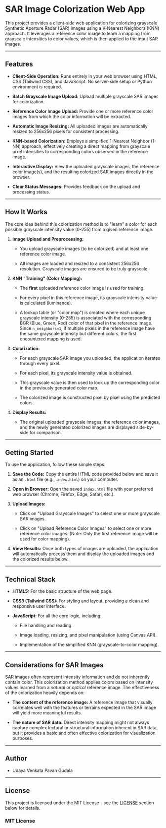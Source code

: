 # SAR Image Colorization Web App

This project provides a client-side web application for colorizing grayscale Synthetic Aperture Radar (SAR) images using a K-Nearest Neighbors (KNN) approach. It leverages a reference color image to learn a mapping from grayscale intensities to color values, which is then applied to the input SAR images.

---

## Features

* **Client-Side Operation:** Runs entirely in your web browser using HTML, CSS (Tailwind CSS), and JavaScript. No server-side setup or Python environment is required.

* **Batch Grayscale Image Upload:** Upload multiple grayscale SAR images for colorization.

* **Reference Color Image Upload:** Provide one or more reference color images from which the color information will be extracted.

* **Automatic Image Resizing:** All uploaded images are automatically resized to 256x256 pixels for consistent processing.

* **KNN-based Colorization:** Employs a simplified 1-Nearest Neighbor (1-NN) approach, effectively creating a direct mapping from grayscale pixel intensities to corresponding colors observed in the reference image.

* **Interactive Display:** View the uploaded grayscale images, the reference color image(s), and the resulting colorized SAR images directly in the browser.

* **Clear Status Messages:** Provides feedback on the upload and processing status.

---

## How It Works

The core idea behind this colorization method is to "learn" a color for each possible grayscale intensity value (0-255) from a given reference image.

1.  **Image Upload and Preprocessing:**

    * You upload grayscale images (to be colorized) and at least one reference color image.

    * All images are loaded and resized to a consistent 256x256 resolution. Grayscale images are ensured to be truly grayscale.

2.  **KNN "Training" (Color Mapping):**

    * The **first** uploaded reference color image is used for training.

    * For every pixel in this reference image, its grayscale intensity value is calculated (luminance).

    * A lookup table (or "color map") is created where each unique grayscale intensity (0-255) is associated with the corresponding BGR (Blue, Green, Red) color of that pixel in the reference image. Since `n_neighbors=1`, if multiple pixels in the reference image have the same grayscale intensity but different colors, the first encountered mapping is used.

3.  **Colorization:**

    * For each grayscale SAR image you uploaded, the application iterates through every pixel.

    * For each pixel, its grayscale intensity value is obtained.

    * This grayscale value is then used to look up the corresponding color in the previously generated color map.

    * The colorized image is constructed pixel by pixel using the predicted colors.

4.  **Display Results:**

    * The original uploaded grayscale images, the reference color images, and the newly generated colorized images are displayed side-by-side for comparison.

---

## Getting Started

To use the application, follow these simple steps:

1.  **Save the Code:** Copy the entire HTML code provided below and save it as an `.html` file (e.g., `index.html`) on your computer.

2.  **Open in Browser:** Open the saved `index.html` file with your preferred web browser (Chrome, Firefox, Edge, Safari, etc.).

3.  **Upload Images:**

    * Click on "Upload Grayscale Images" to select one or more grayscale SAR images.

    * Click on "Upload Reference Color Images" to select one or more reference color images. (Note: Only the first reference image will be used for color mapping).

4.  **View Results:** Once both types of images are uploaded, the application will automatically process them and display the uploaded images and the colorized results below.

---

## Technical Stack

* **HTML5:** For the basic structure of the web page.

* **CSS3 (Tailwind CSS):** For styling and layout, providing a clean and responsive user interface.

* **JavaScript:** For all the core logic, including:

    * File handling and reading.

    * Image loading, resizing, and pixel manipulation (using Canvas API).

    * Implementation of the simplified KNN (grayscale-to-color mapping).

---

## Considerations for SAR Images

SAR images often represent intensity information and do not inherently contain color. This colorization method applies colors based on intensity values learned from a *natural* or *optical* reference image. The effectiveness of the colorization heavily depends on:

* **The content of the reference image:** A reference image that visually correlates well with the features or terrains expected in the SAR image will yield more meaningful results.

* **The nature of SAR data:** Direct intensity mapping might not always capture complex textural or structural information inherent in SAR data, but it provides a basic and often effective colorization for visualization purposes.

---

## Author

* Udaya Venkata Pavan Gudala

---

## License

This project is licensed under the MIT License - see the [LICENSE](#license) section below for details.

### MIT License
